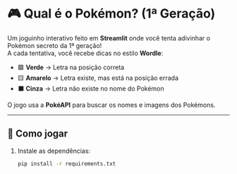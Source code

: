 # 🎮 Qual é o Pokémon? (1ª Geração)

Um joguinho interativo feito em **Streamlit** onde você tenta adivinhar o Pokémon secreto da 1ª geração!  
A cada tentativa, você recebe dicas no estilo **Wordle**:  

- 🟩 **Verde** → Letra na posição correta  
- 🟨 **Amarelo** → Letra existe, mas está na posição errada  
- ⬛ **Cinza** → Letra não existe no nome do Pokémon  

O jogo usa a **PokéAPI** para buscar os nomes e imagens dos Pokémons.  

---

## 🚀 Como jogar

1. Instale as dependências:
   ```bash
   pip install -r requirements.txt
